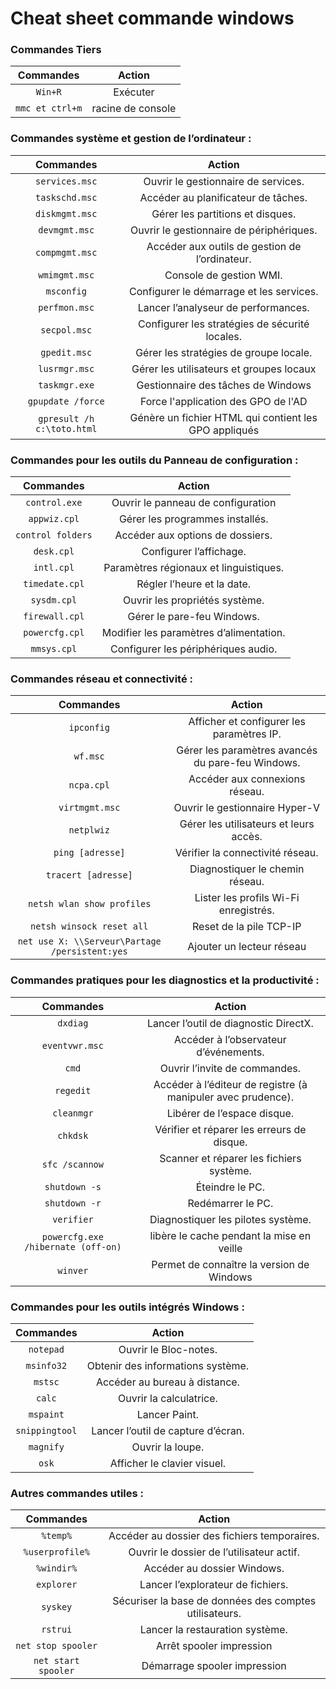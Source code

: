 # Cheat sheet commande windows


### Commandes Tiers


|   **Commandes**   |    **Action**     |
| :---------------: | :---------------: |
|     ``Win+R``     |     Exécuter      |
| ``mmc et ctrl+m`` | racine de console |


### Commandes système et gestion de l’ordinateur :


|  **Commandes**   |                   **Action**                   |
| :--------------: | :--------------------------------------------: |
| ``services.msc`` |      Ouvrir le gestionnaire de services.       |
| ``taskschd.msc`` |      Accéder au planificateur de tâches.       |
| ``diskmgmt.msc`` |        Gérer les partitions et disques.        |
| ``devmgmt.msc``  |    Ouvrir le gestionnaire de périphériques.    |
| ``compmgmt.msc`` | Accéder aux outils de gestion de l’ordinateur. |
| ``wmimgmt.msc``  |            Console de gestion WMI.             |
|   ``msconfig``   |    Configurer le démarrage et les services.    |
| ``perfmon.msc``  |      Lancer l’analyseur de performances.       |
|  ``secpol.msc``  | Configurer les stratégies de sécurité locales. |
|  ``gpedit.msc``  |     Gérer les stratégies de groupe locale.     |
| ``lusrmgr.msc``  |    Gérer les utilisateurs et groupes locaux    |
|  `taskmgr.exe`   |       Gestionnaire des tâches de Windows       |
|`gpupdate /force`|Force l'application des GPO de l'AD|
|`gpresult /h c:\toto.html`|Génère un fichier HTML qui contient les GPO appliqués|


### Commandes pour les outils du Panneau de configuration :


|    **Commandes**    |               **Action**                |
| :-----------------: | :-------------------------------------: |
|`control.exe`|Ouvrir le panneau de configuration|
|   ``appwiz.cpl``    |     Gérer les programmes installés.     |
| ``control folders`` |    Accéder aux options de dossiers.     |
|    ``desk.cpl``     |         Configurer l’affichage.         |
|    ``intl.cpl``     | Paramètres régionaux et linguistiques.  |
|  ``timedate.cpl``   |       Régler l’heure et la date.        |
|    ``sysdm.cpl``    |     Ouvrir les propriétés système.      |
|  ``firewall.cpl``   |       Gérer le pare-feu Windows.        |
|  ``powercfg.cpl``   | Modifier les paramètres d’alimentation. |
|    ``mmsys.cpl``    |   Configurer les périphériques audio.   |


### Commandes réseau et connectivité :


|                  **Commandes**                   |                    **Action**                     |
| :----------------------------------------------: | :-----------------------------------------------: |
|                   ``ipconfig``                   |     Afficher et configurer les paramètres IP.     |
|                    ``wf.msc``                    | Gérer les paramètres avancés du pare-feu Windows. |
|                   ``ncpa.cpl``                   |          Accéder aux connexions réseau.           |
|                 ``virtmgmt.msc``                 |          Ouvrir le gestionnaire Hyper-V           |
|                   ``netplwiz``                   |      Gérer les utilisateurs et leurs accès.       |
|                ``ping [adresse]``                |         Vérifier la connectivité réseau.          |
|              ``tracert [adresse]``               |          Diagnostiquer le chemin réseau.          |
|           ``netsh wlan show profiles``           |       Lister les profils Wi-Fi enregistrés.       |
|           ``netsh winsock reset all``            |              Reset de la pile TCP-IP              |
| ``net use X: \\Serveur\Partage /persistent:yes`` |             Ajouter un lecteur réseau             |


### Commandes pratiques pour les diagnostics et la productivité :


|           **Commandes**            |                          **Action**                          |
| :--------------------------------: | :----------------------------------------------------------: |
|             ``dxdiag``             |            Lancer l’outil de diagnostic DirectX.             |
|          ``eventvwr.msc``          |            Accéder à l’observateur d’événements.             |
|              ``cmd``               |                Ouvrir l’invite de commandes.                 |
|            ``regedit``             | Accéder à l’éditeur de registre (à manipuler avec prudence). |
|            ``cleanmgr``            |                 Libérer de l’espace disque.                  |
|             ``chkdsk``             |          Vérifier et réparer les erreurs de disque.          |
|          ``sfc /scannow``          |           Scanner et réparer les fichiers système.           |
|          ``shutdown -s``           |                       Éteindre le PC.                        |
|          ``shutdown -r``           |                      Redémarrer le PC.                       |
|            ``verifier``            |              Diagnostiquer les pilotes système.              |
| `powercfg.exe /hibernate (off-on)` |          libère le cache pendant la mise en veille           |
|              `winver`              |          Permet de connaître la version de Windows           |


### Commandes pour les outils intégrés Windows :


|  **Commandes**   |             **Action**             |
| :--------------: | :--------------------------------: |
|   ``notepad``    |       Ouvrir le Bloc-notes.        |
|   ``msinfo32``   | Obtenir des informations système.  |
|    ``mstsc``     |   Accéder au bureau à distance.    |
|     ``calc``     |      Ouvrir la calculatrice.       |
|   ``mspaint``    |           Lancer Paint.            |
| ``snippingtool`` | Lancer l’outil de capture d’écran. |
|   ``magnify``    |          Ouvrir la loupe.          |
|     ``osk``      |    Afficher le clavier visuel.     |


### Autres commandes utiles :


|     **Commandes**     |                       **Action**                       |
| :-------------------: | :----------------------------------------------------: |
|      ``%temp%``       |      Accéder au dossier des fichiers temporaires.      |
|   ``%userprofile%``   |       Ouvrir le dossier de l’utilisateur actif.        |
|     ``%windir%``      |              Accéder au dossier Windows.               |
|     ``explorer``      |           Lancer l’explorateur de fichiers.            |
|      ``syskey``       | Sécuriser la base de données des comptes utilisateurs. |
|      ``rstrui``       |            Lancer la restauration système.             |
| ``net stop spooler``  |                Arrêt spooler impression                |
| ``net start spooler`` |              Démarrage spooler impression              |
